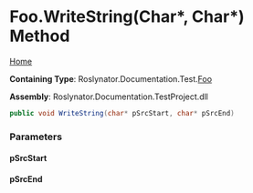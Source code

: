 <a name="_top"></a>

# Foo\.WriteString\(Char\*, Char\*\) Method

[Home](../../../../../README.md#_top)

**Containing Type**: Roslynator\.Documentation\.Test\.[Foo](../README.md#_top)

**Assembly**: Roslynator\.Documentation\.TestProject\.dll

```csharp
public void WriteString(char* pSrcStart, char* pSrcEnd)
```

### Parameters

#### pSrcStart

#### pSrcEnd

